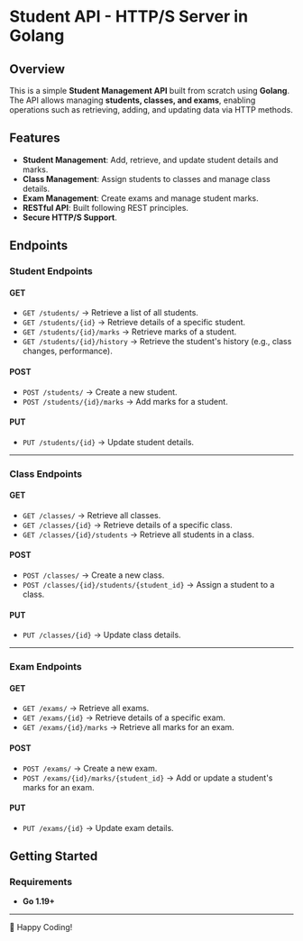 # Student API - HTTP/S Server in Golang

## Overview
This is a simple **Student Management API** built from scratch using **Golang**. The API allows managing **students, classes, and exams**, enabling operations such as retrieving, adding, and updating data via HTTP methods.

## Features
- **Student Management**: Add, retrieve, and update student details and marks.
- **Class Management**: Assign students to classes and manage class details.
- **Exam Management**: Create exams and manage student marks.
- **RESTful API**: Built following REST principles.
- **Secure HTTP/S Support**.

## Endpoints
### **Student Endpoints**
#### GET
- `GET /students/` → Retrieve a list of all students.
- `GET /students/{id}` → Retrieve details of a specific student.
- `GET /students/{id}/marks` → Retrieve marks of a student.
- `GET /students/{id}/history` → Retrieve the student's history (e.g., class changes, performance).

#### POST
- `POST /students/` → Create a new student.
- `POST /students/{id}/marks` → Add marks for a student.

#### PUT
- `PUT /students/{id}` → Update student details.

---

### **Class Endpoints**
#### GET
- `GET /classes/` → Retrieve all classes.
- `GET /classes/{id}` → Retrieve details of a specific class.
- `GET /classes/{id}/students` → Retrieve all students in a class.

#### POST
- `POST /classes/` → Create a new class.
- `POST /classes/{id}/students/{student_id}` → Assign a student to a class.

#### PUT
- `PUT /classes/{id}` → Update class details.

---

### **Exam Endpoints**
#### GET
- `GET /exams/` → Retrieve all exams.
- `GET /exams/{id}` → Retrieve details of a specific exam.
- `GET /exams/{id}/marks` → Retrieve all marks for an exam.

#### POST
- `POST /exams/` → Create a new exam.
- `POST /exams/{id}/marks/{student_id}` → Add or update a student's marks for an exam.

#### PUT
- `PUT /exams/{id}` → Update exam details.

## Getting Started
### **Requirements**
- **Go 1.19+**


---

🚀 Happy Coding!

